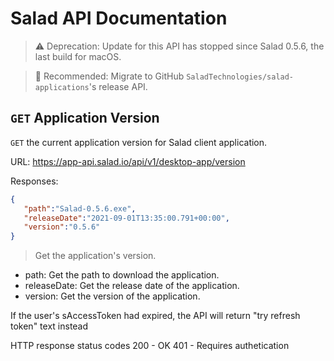 # Salad API Documentation

> ⚠️ Deprecation: Update for this API has stopped since Salad 0.5.6, the last build for macOS.

> 🔧 Recommended: Migrate to GitHub `SaladTechnologies/salad-applications`'s release API.

## `GET` Application Version
`GET` the current application version for Salad client application.

URL: https://app-api.salad.io/api/v1/desktop-app/version

Responses:
```json
{
   "path":"Salad-0.5.6.exe",
   "releaseDate":"2021-09-01T13:35:00.791+00:00",
   "version":"0.5.6"
}
```

> Get the application's version.
* path: Get the path to download the application.
* releaseDate: Get the release date of the application.
* version: Get the version of the application.

If the user's sAccessToken had expired, the API will return "try refresh token" text instead

HTTP response status codes
200	- OK
401 - Requires authetication